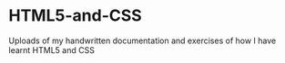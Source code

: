 # HTML5-and-CSS
Uploads of my handwritten documentation and exercises of how I have learnt HTML5 and CSS

